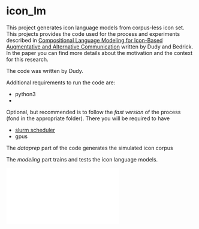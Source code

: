 # icon_lm
This project generates icon language models from corpus-less icon set. This projects provides the code used for the process and experiments described in [Compositional Language Modeling for Icon-Based Augmentative and Alternative Communication](http://www.aclweb.org/anthology/W18-3404) written by Dudy and Bedrick. In the paper you can find more details about the motivation and the context for this research.

The code was written by Dudy.

Additional requirements to run the code are:
  * python3
  * 

Optional, but recommended is to follow the *fast version* of the process (fond in the appropriate folder). There you will be required to have 
 * [slurm scheduler](https://slurm.schedmd.com)
 * gpus
 
 The *dataprep* part of the code generates the simulated icon corpus
 
 The *modeling* part trains and tests the icon language models.
 
 ![](images/image.pdf)
